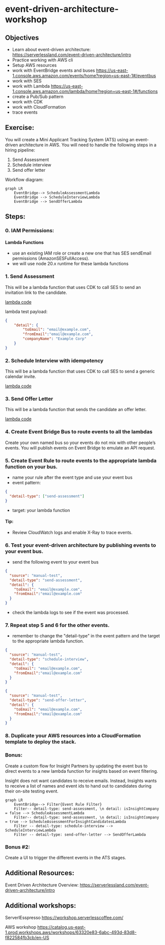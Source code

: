 # event-driven-architecture-workshop

## Objectives
- Learn about event-driven architecture: https://serverlessland.com/event-driven-architecture/intro
- Practice working with AWS cli
- Setup AWS resources
- work with EventBridge events and buses https://us-east-1.console.aws.amazon.com/events/home?region=us-east-1#/eventbus
- work with SES 
- work with Lambda https://us-east-1.console.aws.amazon.com/lambda/home?region=us-east-1#/functions
- create a Pub/Sub pattern
- work with CDK
- work with CloudFormation
- trace events

## Exercise: 

You will create a Mini Applicant Tracking System (ATS) using an event-driven architecture in AWS. You will need to handle the following steps in a hiring pipeline: 

1. Send Assessment 
2. Schedule interview 
3. Send offer letter 

Workflow diagram:

```mermaid
graph LR
    EventBridge--> ScheduleAssessmentLambda
    EventBridge --> ScheduleInterviewLambda
    EventBridge --> SendOfferLambda 
```

## Steps:

### 0. IAM Permissions:
#### Lambda Functions
- use an existing IAM role or create a new one that has SES sendEmail permissions (AmazonSESFullAccess).
- we will use node 20.x runtime for these lambda functions


### 1. Send Assessment 
This will be a lambda function that uses CDK to call SES to send an invitation link to the candidate. 

[lambda code](/src/lambda/send-assessment.mjs)

lambda test payload:
``` json 
{
    "detail": {       
        "toEmail": "email@example.com",
        "fromEmail":"email@example.com",
        "companyName": "Example Corp"
    }
}
```

### 2. Schedule Interview with idempotency 
This will be a lambda function that uses CDK to call SES to send a generic calendar invite. 

[lambda code](/src/lambda/schedule-interview.mjs)


### 3. Send Offer Letter 
This will be a lambda function that sends the candidate an offer letter.

[lambda code](/src/lambda/send-offer-letter.mjs)

### 4. Create Event Bridge Bus to route events to all the lambdas 
Create your own named bus so your events do not mix with other people’s events. 
You will publish events on Event Bridge to emulate an API request. 

### 5. Create Event Rule to route events to the appropriate lambda function on your bus.
- name your rule after the event type and use your event bus
- event pattern:
```json
{
  "detail-type": ["send-assessment"]
}
```
- target: your lambda function


#### Tip: 
- Review CloudWatch logs and enable X-Ray to trace events. 

### 6. Test your event-driven architecture by publishing events to your event bus.
- send the following event to your event bus
```json
{
  "source": "manual-test",
  "detail-type": "send-assessment",
  "detail": {
    "toEmail": "email@example.com",
    "fromEmail":"email@example.com"
  }
}
```
- check the lambda logs to see if the event was processed.

### 7.  Repeat step 5 and 6 for the other events.
- remember to change the "detail-type" in the event pattern and the target to the appropriate lambda function.

```json
{
  "source": "manual-test",
  "detail-type": "schedule-interview",
  "detail": {
    "toEmail": "email@example.com",
    "fromEmail":"email@example.com"
  }
}
```

```json
{
  "source": "manual-test",
  "detail-type": "send-offer-letter",
  "detail": {
    "toEmail": "email@example.com",
    "fromEmail":"email@example.com"
  }
}
```


### 8. Duplicate your AWS resources into a CloudFormation template to deploy the stack. 


### Bonus:  
Create a custom flow for Insight Partners by updating the event bus to direct events to a new lambda function for insights based on event filtering. 

Insight does not want candidates to receive emails. Instead, Insights wants to receive a list of names and event ids to hand out to candidates during their on-site testing event.

```mermaid
graph LR
    EventBridge--> Filter{Event Rule Filter}
    Filter-- detail-type: send-assessment, \n detail: isInsightCompany = false --> ScheduleAssessmentLambda
    Filter-- detail-type: send-assessment, \n detail: isInsightCompany = true --> ScheduleAssessmentForInsightCandidatesLambda
    Filter -- detail-type: schedule-interview --> ScheduleInterviewLambda
    Filter -- detail-type: send-offer-letter --> SendOfferLambda 
```

### Bonus #2: 
Create a UI to trigger the different events in the ATS stages. 

## Additional Resources: 

Event Driven Architecture Overview: https://serverlessland.com/event-driven-architecture/intro 

 
## Additional workshops: 

ServerlEsspresso https://workshop.serverlesscoffee.com/ 

AWS workshop https://catalog.us-east-1.prod.workshops.aws/workshops/63320e83-6abc-493d-83d8-f822584fb3cb/en-US  